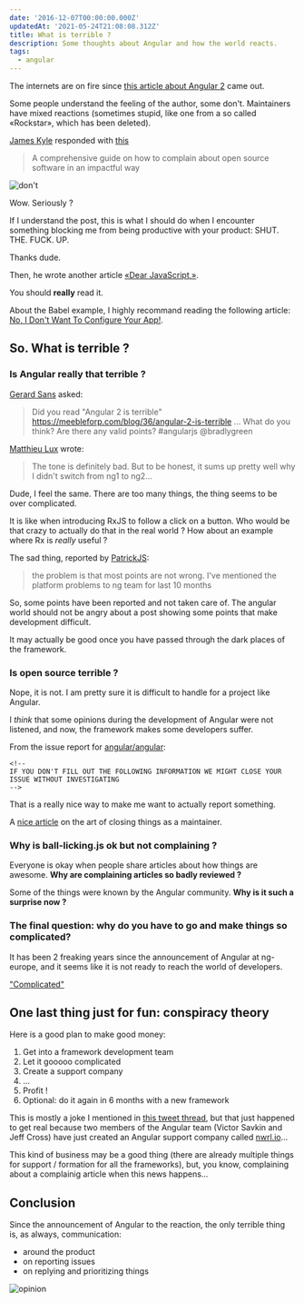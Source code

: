 ```yaml
---
date: '2016-12-07T00:00:00.000Z'
updatedAt: '2021-05-24T21:08:08.312Z'
title: What is terrible ?
description: Some thoughts about Angular and how the world reacts.
tags:
  - angular
---
```

The internets are on fire since [this article about Angular 2](https://meebleforp.com/blog/36/angular-2-is-terrible) came out.

Some people understand the feeling of the author, some don't. Maintainers have mixed reactions (sometimes stupid, like one from a so called «Rockstar», which has been deleted).

[James Kyle](https://twitter.com/thejameskyle) responded with [this](https://medium.com/@thejameskyle/complaining-about-open-source-software-1f7c075a9942#.l7nvkbgot)

> A comprehensive guide on how to complain about open source software in an impactful way

![don't](/contentful/6nwSS12L0FUUAay3pAgu6l/e5102b9e0ddef45566438221cc61f38d/dont.jpeg)

Wow. Seriously ?

If I understand the post, this is what I should do when I encounter something blocking me from being productive with your product: SHUT. THE. FUCK. UP.

Thanks dude.

Then, he wrote another article [«Dear JavaScript,»](https://medium.com/@thejameskyle/dear-javascript-7e14ffcae36c#.9w5y1n4pv).

You should **really** read it.

About the Babel example, I highly recommand reading the following article: [No, I Don't Want To Configure Your App!](http://robotlolita.me/2016/01/09/no-i-dont-want-to-configure-your-app.html).

## So. What is terrible ?

### Is Angular really that terrible ?

[Gerard Sans](https://twitter.com/gerardsans/status/805196074457722880) asked:

> Did you read "Angular 2 is terrible" https://meebleforp.com/blog/36/angular-2-is-terrible … What do you think? Are there any valid points? #angularjs @bradlygreen

[Matthieu Lux](https://twitter.com/Swiip/status/805357761844363264) wrote:

> The tone is definitely bad. But to be honest, it sums up pretty well why I didn't switch from ng1 to ng2...

Dude, I feel the same. There are too many things, the thing seems to be over complicated.

It is like when introducing RxJS to follow a click on a button. Who would be that crazy to actually do that in the real world ? How about an example where Rx is *really* useful ?

The sad thing, reported by [PatrickJS](https://twitter.com/gdi2290/status/805255845646913536):

> the problem is that most points are not wrong. I've mentioned the platform problems to ng team for last 10 months

So, some points have been reported and not taken care of. The angular world should not be angry about a post showing some points that make development difficult.

It may actually be good once you have passed through the dark places of the framework.

### Is open source terrible ?

Nope, it is not. I am pretty sure it is difficult to handle for a project like Angular.

I *think* that some opinions during the development of Angular were not listened, and now, the framework makes some developers suffer.

From the issue report for [angular/angular](https://github.com/angular/angular/issues/new):

```
<!--
IF YOU DON'T FILL OUT THE FOLLOWING INFORMATION WE MIGHT CLOSE YOUR ISSUE WITHOUT INVESTIGATING
-->
```

That is a really nice way to make me want to actually report something.

A [nice article](https://blog.jessfraz.com/post/the-art-of-closing/) on the art of closing things as a maintainer.

### Why is ball-licking.js ok but not complaining ?

Everyone is okay when people share articles about how things are awesome. **Why are complaining articles so badly reviewed ?**

Some of the things were known by the Angular community. **Why is it such a surprise now ?**

### The final question: why do you have to go and make things so complicated?

It has been 2 freaking years since the announcement of Angular at ng-europe, and it seems like it is not ready to reach the world of developers.

["Complicated"](https://www.youtube.com/watch?v=5NPBIwQyPWE)

## One last thing just for fun: conspiracy theory

Here is a good plan to make good money:

1. Get into a framework development team
2. Let it gooooo complicated
3. Create a support company
4. ...
5. Profit !
6. Optional: do it again in 6 months with a new framework

This is mostly a joke I mentioned in [this tweet thread](https://twitter.com/SiegfriedEhret/status/806444758042169345), but that just happened to get real because two members of the Angular team (Victor Savkin and Jeff Cross) have just created an Angular support company called [nwrl.io](nrwl.io)...

This kind of business may be a good thing (there are already multiple things for support / formation for all the frameworks), but, you know, complaining about a complainig article when this news happens...

## Conclusion

Since the announcement of Angular to the reaction, the only terrible thing is, as always, communication:

- around the product
- on reporting issues
- on replying and prioritizing things

![opinion](/contentful/3cILIAsSaRHBJFe6gbY0fZ/2f1e670674b4017c435a116bbc641521/opinion.gif)

